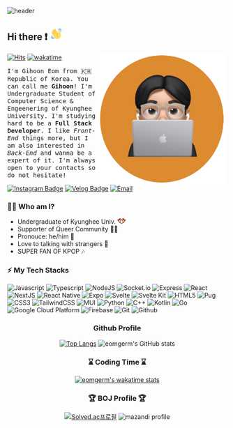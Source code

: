 ![header](https://capsule-render.vercel.app/api?type=waving&color=gradient&height=300&section=header&text=Good%20to%20see%20you%20🤗&desc=I'm%20Gihoon%20:%20%29&fontSize=60&fontAlignY=40&descSize=25&descAlignY=58&animation=fadeIn)

## Hi there ❗ <img src="./images/wave-hello.gif" height="30">
<img src="./images/profile.png" align="right" height="300
"/>

[![Hits](https://hits.seeyoufarm.com/api/count/incr/badge.svg?url=https%3A%2F%2Fgithub.com%2Feomgerm&count_bg=%23FF5252&title_bg=%23535353&icon=&icon_color=%23E7E7E7&title=views&edge_flat=true)](https://hits.seeyoufarm.com)
[![wakatime](https://wakatime.com/badge/user/2bc3057d-356c-4085-8a40-dcf77da7bb8a/project/26bceab1-6e01-4dd1-96c4-c60fe10a0ec9.svg)](https://wakatime.com/badge/user/2bc3057d-356c-4085-8a40-dcf77da7bb8a/project/26bceab1-6e01-4dd1-96c4-c60fe10a0ec9)

<samp>I'm Gihoon Eom from 🇰🇷 Republic of Korea. You can call me **Gihoon**! I'm Undergraduate Student of Computer Science & Engeenering of Kyunghee University. I'm studying hard to be a **Full Stack Developer**. I like *Front-End* things more, but I am also interested in *Back-End* and wanna be a expert of it. I'm always open to your contacts so do not hesitate! </samp>

[![Instagram Badge](http://img.shields.io/badge/-Instagram-8134af?style=flat-square&logo=instagram&link=https://www.instagram.com/fb_26.55/)](https://www.instagram.com/fb_26.55/)
[![Velog Badge](http://img.shields.io/badge/-Velog-20c997?style=flat-square&logo=velog&logoColor=white&link=https://velog.io/@eomgerm)](https://velog.io/@eomgerm)
[![Email](http://img.shields.io/badge/-fishbread00@gmail.com-4885ed?style=flat-square&logo=gmail&link=mailto:fishbread00@gmail.com)](mailto:fishbread00@gmail.com)
### 💁‍♂️ Who am I?
- Undergraduate of Kyunghee Univ. <a href="https://www.khu.ac.kr/"><img src="./images/kyunghee.svg" width="20"></a>
- Supporter of Queer Community 🏳️‍🌈
- Pronouce: he/him 👨
- Love to talking with strangers 💬
- SUPER FAN OF KPOP 🎶
### ⚡ My Tech Stacks
![Javascript](http://img.shields.io/badge/-Javascript-f7e018?style=flat-square&logo=javascript&logoColor=black)
![Typescript](http://img.shields.io/badge/-Typescript-3178C6?style=flat-square&logo=typescript&logoColor=white)
![NodeJS](http://img.shields.io/badge/-Node.js-333?style=flat-square&logo=Node.js)
![Socket.io](http://img.shields.io/badge/-Socket.io-010101?style=flat-square&logo=Socket.io&logoColor=white)
![Express](http://img.shields.io/badge/-Express-000000?style=flat-square&logo=Express&logoColor=white)
![React](http://img.shields.io/badge/-React-20232a?style=flat-square&logo=React)
![NextJS](http://img.shields.io/badge/-NextJS-000000?style=flat-square&logo=Next.js&logoColor=white)
![React Native](http://img.shields.io/badge/-React_Native-20232a?style=flat-square&logo=React)
![Expo](http://img.shields.io/badge/-Expo-000020?style=flat-square&logo=expo&logoColor=white)
![Svelte](http://img.shields.io/badge/-Svelte-ff3e00?style=flat-square&logo=Svelte&logoColor=white)
![Svelte Kit](http://img.shields.io/badge/-Svelte_Kit-ff3e00?style=flat-square&logo=Svelte&logoColor=white)
![HTML5](http://img.shields.io/badge/-HTML5-f06529?style=flat-square&logo=HTML5&logoColor=white)
![Pug](http://img.shields.io/badge/-Pug-a86454?style=flat-square&logo=Pug&logoColor=black)
![CSS3](http://img.shields.io/badge/-CSS3-1572b6?style=flat-square&logo=CSS3)
![TailwindCSS](http://img.shields.io/badge/-TailwindCSS-06d6b4?style=flat-square&logo=TailwindCSS&logoColor=white)
![MUI](http://img.shields.io/badge/-MUI-007fff?style=flat-square&logo=MUI&logoColor=white)
![Python](http://img.shields.io/badge/-Python-3776ab?style=flat-square&logo=Python&logoColor=white)
![C++](http://img.shields.io/badge/-C++-00599c?style=flat-square&logo=C%2B%2B&logoColor=white)
![Kotlin](http://img.shields.io/badge/-Kotlin-7f52ff?style=flat-square&logo=Kotlin&logoColor=white)
![Go](http://img.shields.io/badge/-Go-00add8?style=flat-square&logo=Go&logoColor=white)
![Google Cloud Platform](http://img.shields.io/badge/-Google_Cloud_Platform-34ab53?style=flat-square&logo=GoogleCloud)
![Firebase](http://img.shields.io/badge/-Firebase-2C384A?style=flat-square&logo=firebase)
![Git](http://img.shields.io/badge/-Git-f05032?style=flat-square&logo=Git&logoColor=white)
![Github](http://img.shields.io/badge/-Github-181717?style=flat-square&logo=Github&logoColor=white)

<div align="center">
<h3>Github Profile</h3>

[![Top Langs](https://github-readme-stats.vercel.app/api/top-langs/?username=eomgerm&layout=compact)](https://github.com/anuraghazra/github-readme-stats) 
![eomgerm's GitHub stats](https://github-readme-stats.vercel.app/api?username=eomgerm&show_icons=true&theme=onedark&hide_border=true)

</div>

<div align="center">
<h3>⌛ Coding Time ⌛</h3>

[![eomgerm's wakatime stats](https://github-readme-stats.vercel.app/api/wakatime?username=eomgerm)](https://github.com/anuraghazra/github-readme-stats)
</div>


<div align="center">
<h3>🏆 BOJ Profile 🏆</h3>

[![Solved.ac프로필](http://mazassumnida.wtf/api/generate_badge?boj=rlgns0705)](https://solved.ac/rlgns0705)
![mazandi profile](http://mazandi.herokuapp.com/api?handle=rlgns0705&theme=dark)

</div>